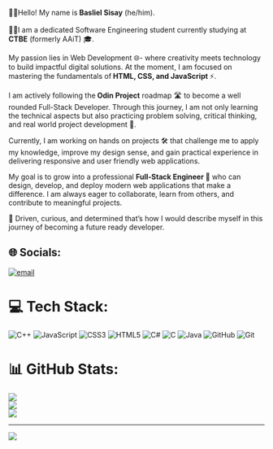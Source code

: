 👋🏻Hello! My name is<strong> Basliel Sisay</strong> (he/him). <br><br>👨‍💻I am a dedicated Software Engineering student currently studying at<strong> CTBE</strong> (formerly AAiT) 🎓.

My passion lies in Web Development 🌐- where creativity meets technology to build impactful digital solutions. At the moment, I am focused on mastering the fundamentals of<strong> HTML, CSS, and JavaScript </strong>⚡. 

I am actively following the<strong> Odin Project</strong> roadmap 🛣️ to become a well rounded Full-Stack Developer. Through this journey, I am not only learning the technical aspects but also practicing problem solving, critical thinking, and real world project development 🔧.

Currently, I am working on hands on projects 🛠️ that challenge me to apply my knowledge, improve my design sense, and gain practical experience in delivering responsive and user friendly web applications.

My goal is to grow into a professional <strong>Full-Stack Engineer 💼</strong> who can design, develop, and deploy modern web applications that make a difference. I am always eager to collaborate, learn from others, and contribute to meaningful projects.

🚀 Driven, curious, and determined that’s how I would describe myself in this journey of becoming a future ready developer.

## 🌐 Socials:
[![email](https://img.shields.io/badge/Email-D14836?logo=gmail&logoColor=white)](mailto:basliel.ugr-3563-16@aau.edu.et) 

# 💻 Tech Stack:
![C++](https://img.shields.io/badge/c++-%2300599C.svg?style=for-the-badge&logo=c%2B%2B&logoColor=white) ![JavaScript](https://img.shields.io/badge/javascript-%23323330.svg?style=for-the-badge&logo=javascript&logoColor=%23F7DF1E) ![CSS3](https://img.shields.io/badge/css3-%231572B6.svg?style=for-the-badge&logo=css3&logoColor=white) ![HTML5](https://img.shields.io/badge/html5-%23E34F26.svg?style=for-the-badge&logo=html5&logoColor=white) ![C#](https://img.shields.io/badge/c%23-%23239120.svg?style=for-the-badge&logo=csharp&logoColor=white) ![C](https://img.shields.io/badge/c-%2300599C.svg?style=for-the-badge&logo=c&logoColor=white) ![Java](https://img.shields.io/badge/java-%23ED8B00.svg?style=for-the-badge&logo=openjdk&logoColor=white) ![GitHub](https://img.shields.io/badge/github-%23121011.svg?style=for-the-badge&logo=github&logoColor=white) ![Git](https://img.shields.io/badge/git-%23F05033.svg?style=for-the-badge&logo=git&logoColor=white)
# 📊 GitHub Stats:
![](https://github-readme-stats.vercel.app/api?username=basliel2025&theme=vue-dark&hide_border=false&include_all_commits=false&count_private=false)<br/>
![](https://nirzak-streak-stats.vercel.app/?user=basliel2025&theme=vue-dark&hide_border=false)<br/>
![](https://github-readme-stats.vercel.app/api/top-langs/?username=basliel2025&theme=vue-dark&hide_border=false&include_all_commits=false&count_private=false&layout=compact)

---
[![](https://visitcount.itsvg.in/api?id=basliel2025&icon=0&color=0)](https://visitcount.itsvg.in)

<!-- Proudly created with GPRM ( https://gprm.itsvg.in ) -->

